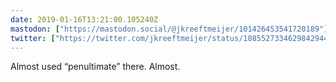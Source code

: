 ```yaml
---
date: 2019-01-16T13:21:00.105240Z
mastodon: ["https://mastodon.social/@jkreeftmeijer/101426453541720189"]
twitter: ["https://twitter.com/jkreeftmeijer/status/1085527334629842944"]
---
```

Almost used “penultimate” there. Almost.
